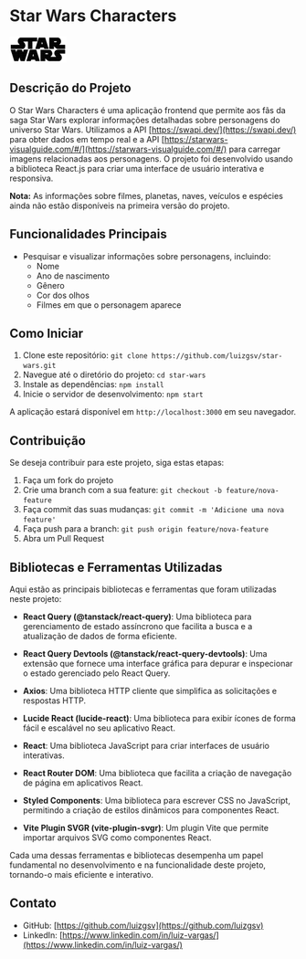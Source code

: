 # Star Wars Characters

<img src="./src/Assets/Gif/star wars.gif" alt="Star Wars" width="100"/>



## Descrição do Projeto

O Star Wars Characters é uma aplicação frontend que permite aos fãs da saga Star Wars explorar informações detalhadas sobre personagens do universo Star Wars. Utilizamos a API [https://swapi.dev/](https://swapi.dev/) para obter dados em tempo real e a API [https://starwars-visualguide.com/#/](https://starwars-visualguide.com/#/) para carregar imagens relacionadas aos personagens. O projeto foi desenvolvido usando a biblioteca React.js para criar uma interface de usuário interativa e responsiva.

**Nota:** As informações sobre filmes, planetas, naves, veículos e espécies ainda não estão disponíveis na primeira versão do projeto.

## Funcionalidades Principais

- Pesquisar e visualizar informações sobre personagens, incluindo:
  - Nome
  - Ano de nascimento
  - Gênero
  - Cor dos olhos
  - Filmes em que o personagem aparece


## Como Iniciar

1. Clone este repositório: `git clone https://github.com/luizgsv/star-wars.git`
2. Navegue até o diretório do projeto: `cd star-wars`
3. Instale as dependências: `npm install`
4. Inicie o servidor de desenvolvimento: `npm start`

A aplicação estará disponível em `http://localhost:3000` em seu navegador.


## Contribuição

Se deseja contribuir para este projeto, siga estas etapas:

1. Faça um fork do projeto
2. Crie uma branch com a sua feature: `git checkout -b feature/nova-feature`
3. Faça commit das suas mudanças: `git commit -m 'Adicione uma nova feature'`
4. Faça push para a branch: `git push origin feature/nova-feature`
5. Abra um Pull Request


## Bibliotecas e Ferramentas Utilizadas

Aqui estão as principais bibliotecas e ferramentas que foram utilizadas neste projeto:

- **React Query (@tanstack/react-query)**: Uma biblioteca para gerenciamento de estado assíncrono que facilita a busca e a atualização de dados de forma eficiente.

- **React Query Devtools (@tanstack/react-query-devtools)**: Uma extensão que fornece uma interface gráfica para depurar e inspecionar o estado gerenciado pelo React Query.

- **Axios**: Uma biblioteca HTTP cliente que simplifica as solicitações e respostas HTTP.

- **Lucide React (lucide-react)**: Uma biblioteca para exibir ícones de forma fácil e escalável no seu aplicativo React.

- **React**: Uma biblioteca JavaScript para criar interfaces de usuário interativas.

- **React Router DOM**: Uma biblioteca que facilita a criação de navegação de página em aplicativos React.

- **Styled Components**: Uma biblioteca para escrever CSS no JavaScript, permitindo a criação de estilos dinâmicos para componentes React.

- **Vite Plugin SVGR (vite-plugin-svgr)**: Um plugin Vite que permite importar arquivos SVG como componentes React.

Cada uma dessas ferramentas e bibliotecas desempenha um papel fundamental no desenvolvimento e na funcionalidade deste projeto, tornando-o mais eficiente e interativo.

## Contato

- GitHub: [https://github.com/luizgsv](https://github.com/luizgsv)
- LinkedIn: [https://www.linkedin.com/in/luiz-vargas/](https://www.linkedin.com/in/luiz-vargas/)

